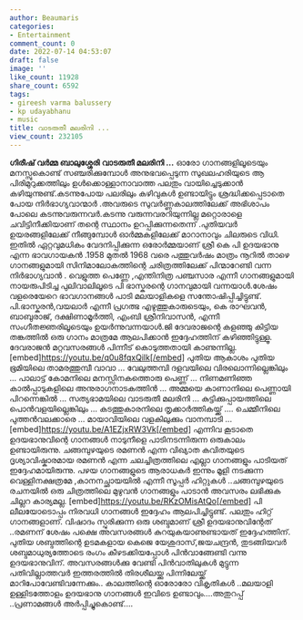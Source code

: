 ```yaml
---
author: Beaumaris
categories:
- Entertainment
comment_count: 0
date: 2022-07-14 04:53:07
draft: false
image: ''
like_count: 11928
share_count: 6592
tags:
- gireesh varma balussery
- kp udayabhanu
- music
title: വാടരുതീ മലരിനി ...
view_count: 232105
---
```


**ഗിരീഷ് വർമ്മ ബാലുശ്ശേരി** **വാടരുതീ മലരിനി ...** ഓരോ ഗാനങ്ങളിലൂടെയും മനസ്സുകൊണ്ട് സഞ്ചരിക്കുമ്പോൾ അനുഭവപ്പെടുന്ന സുഖലഹരിയുടെ ആ പിരിമുറുക്കത്തിലും ഉൾക്കൊള്ളാനാവാത്ത പലതും വായിച്ചെടുക്കാൻ കഴിയുന്നുണ്ട്.കടന്നുപോയ പലരിലും കഴിവുകൾ ഉണ്ടായിട്ടും ശ്രദ്ധിക്കപ്പെടാതെ പോയ നിർഭാഗ്യവാന്മാർ .അവരുടെ സുവർണ്ണകാലത്തിലേക്ക് അഭിശാപം പോലെ കടന്നുവരുന്നവർ.കടന്നു വരുന്നവരറിയുന്നില്ല മറ്റൊരാളെ ചവിട്ടിനീക്കിയാണ് തന്റെ സ്ഥാനം ഉറപ്പിക്കുന്നതെന്ന് .പുതിയവർ ഉയരങ്ങളിലേക്ക് നീങ്ങുമ്പോൾ ഓർമ്മകളിലേക്ക് മാറാനാവും ചിലരുടെ വിധി. ഇതിൽ ഏറ്റവുമധികം വേദനിപ്പിക്കുന്ന ഒരോർമ്മയാണ് ശ്രീ കെ പി ഉദയഭാനു എന്ന ഭാവഗായകൻ .1958 മുതൽ 1968 വരെ പത്തുവർഷം മാത്രം നൂറിൽ താഴെ ഗാനങ്ങളുമായി സിനിമാലോകത്തിന്റെ ചരിത്രത്തിലേക്ക് പിന്മാറേണ്ടി വന്ന നിർഭാഗ്യവാൻ . വെളുത്ത പെണ്ണേ ,എന്തിനിത്ര പഞ്ചസാര എന്നീ ഗാനങ്ങളുമായി നായരുപിടിച്ച പുലിവാലിലൂടെ പി ഭാസ്കരന്റെ ഗാനവുമായി വന്നയാൾ.ശേഷം വളരെയേറെ ഭാവഗാനങ്ങൾ പാടി മലയാളികളെ സന്തോഷിപ്പിച്ചിട്ടുണ്ട്. പി.ഭാസ്കരൻ,വയലാർ എന്നീ പ്രഗത്ഭ എഴുത്തുകാരുടെയും, കെ രാഘവൻ, ബാബുരാജ്, ദക്ഷിണാമൂർത്തി, എംബി ശ്രീനിവാസൻ, എന്നീ സംഗീതജ്ഞരിലൂടെയും ഉയർന്നുവന്നയാൾ.ജി ദേവരാജന്റെ കളഞ്ഞു കിട്ടിയ തങ്കത്തിൽ ഒരു ഗാനം മാത്രമേ ആലപിക്കാൻ ഇദ്ദേഹത്തിന് കഴിഞ്ഞിട്ടുള്ളൂ. ദേവരാജൻ മറ്റവസരങ്ങൾ പിന്നീട് കൊടുത്തതായി കാണുന്നില്ല. [embed]https://youtu.be/q0u8fqxQilk[/embed] പുതിയ ആകാശം പുതിയ ഭൂമിയിലെ താമരത്തുമ്പീ വാവാ ... വേലുത്തമ്പി ദളവയിലെ വിരലൊന്നില്ലെങ്കിലും ... പാലാട്ട് കോമനിലെ മനസ്സിനകത്തൊരു പെണ്ണ് ... നിണമണിഞ്ഞ കാൽപ്പാടുകളിലെ അനുരാഗനാടകത്തിൻ ... അമ്മയെ കാണാനിലെ പെണ്ണായി പിറന്നെങ്കിൽ ... സത്യഭാമയിലെ വാടരുതീ മലരിനി ... കുട്ടിക്കുപ്പായത്തിലെ പൊൻവളയില്ലെങ്കിലും ... കടത്തുകാരനിലെ തൃക്കാർത്തികയ്ക്ക് .... ചെമ്മീനിലെ പുത്തൻവലക്കാരെ ... മായാവിയിലെ വളകിലുക്കും വാനമ്പാടി ... [embed]https://youtu.be/A1EZjxRW3Vk[/embed] എന്നിവ കൂടാതെ ഉദയഭാനുവിന്റെ ഗാനങ്ങൾ നാടുനീളെ പാടിനടന്നിരുന്ന ഒരുകാലം ഉണ്ടായിരുന്നു. ചങ്ങമ്പുഴയുടെ രമണൻ എന്ന വിഖ്യാത കവിതയുടെ ദൃശ്യാവിഷ്കാരമായ രമണൻ എന്ന ചലച്ചിത്രത്തിലെ എല്ലാ ഗാനങ്ങളും പാടിയത് ഇദ്ദേഹമായിരുന്നു. പഴയ ഗാനങ്ങളുടെ ആരാധകർ ഇന്നും മൂളി നടക്കുന്ന വെള്ളിനക്ഷത്രമേ ,കാനനച്ഛായയിൽ എന്നീ സൂപ്പർ ഹിറ്റുകൾ ..ചങ്ങമ്പുഴയുടെ രചനയിൽ ഒരു ചിത്രത്തിലെ മുഴുവൻ ഗാനങ്ങളും പാടാൻ അവസരം ലഭിക്കുക ചില്ലറ കാര്യമല്ല. [embed]https://youtu.be/RKzOMisAtQo[/embed] പി ലീലയോടൊപ്പം നിരവധി ഗാനങ്ങൾ ഇദ്ദേഹം ആലപിച്ചിട്ടുണ്ട്. പലതും ഹിറ്റ്‌ ഗാനങ്ങളാണ്. വിഷാദം സ്പുരിക്കുന്ന ഒരു ശബ്ദമാണ് ശ്രീ ഉദയഭാനുവിന്റേത് ..രമണന് ശേഷം പക്ഷെ അവസരങ്ങൾ കുറയുകയാണുണ്ടായത് ഇദ്ദേഹത്തിന്. പുതിയ ശബ്ദത്തിന്റെ ഉടമകളായ കെജെ യേശുദാസ്,ജയചന്ദ്രൻ, തുടങ്ങിയവർ ശബ്ദമാധുര്യത്തോടെ രംഗം കീഴടക്കിയപ്പോൾ പിൻവാങ്ങേണ്ടി വന്നു ഉദയഭാനുവിന്. അവസരങ്ങൾക്കു വേണ്ടി പിൻവാതിലുകൾ മുട്ടുന്ന പതിവില്ലാത്തവർ ഇത്തരത്തിൽ തിരശീലയ്ക്കു പിന്നിലേയ്ക്ക് മാറിപോവേണ്ടിവന്നേക്കും.. കാലത്തിന്റെ ഓരോരോ വികൃതികൾ ..മലയാളി ഉള്ളിടത്തോളം ഉദയഭാനു ഗാനങ്ങൾ ഇവിടെ ഉണ്ടാവും....അതുറപ്പ് ..പ്രണാമങ്ങൾ അർപ്പിച്ചുകൊണ്ട്.... &nbsp;